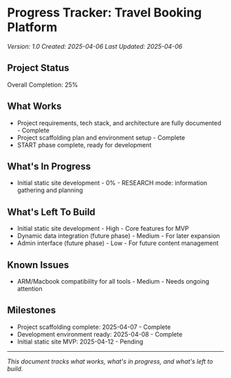 # Progress Tracker: Travel Booking Platform
*Version: 1.0*
*Created: 2025-04-06*
*Last Updated: 2025-04-06*

## Project Status
Overall Completion: 25%

## What Works
- Project requirements, tech stack, and architecture are fully documented - Complete
- Project scaffolding plan and environment setup - Complete
- START phase complete, ready for development

## What's In Progress
- Initial static site development - 0% - RESEARCH mode: information gathering and planning

## What's Left To Build
- Initial static site development - High - Core features for MVP
- Dynamic data integration (future phase) - Medium - For later expansion
- Admin interface (future phase) - Low - For future content management

## Known Issues
- ARM/Macbook compatibility for all tools - Medium - Needs ongoing attention

## Milestones
- Project scaffolding complete: 2025-04-07 - Complete
- Development environment ready: 2025-04-08 - Complete
- Initial static site MVP: 2025-04-12 - Pending

---

*This document tracks what works, what's in progress, and what's left to build.* 